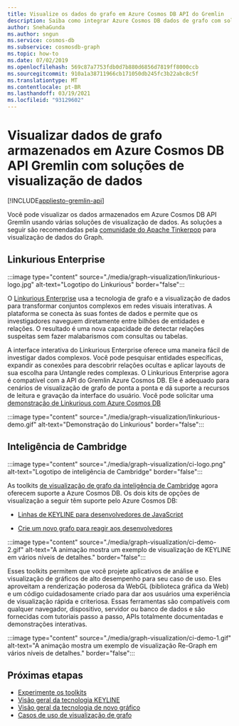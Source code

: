 ```yaml
---
title: Visualize os dados do grafo em Azure Cosmos DB API do Gremlin
description: Saiba como integrar Azure Cosmos DB dados de grafo com soluções de visualização (Linkurious Enterprise, inteligência de Cambridge).
author: SnehaGunda
ms.author: sngun
ms.service: cosmos-db
ms.subservice: cosmosdb-graph
ms.topic: how-to
ms.date: 07/02/2019
ms.openlocfilehash: 569c87a7753fdb0d7b880d6856d7819ff8000ccb
ms.sourcegitcommit: 910a1a38711966cb171050db245fc3b22abc8c5f
ms.translationtype: MT
ms.contentlocale: pt-BR
ms.lasthandoff: 03/19/2021
ms.locfileid: "93129602"
---
```

# <a name="visualize-graph-data-stored-in-azure-cosmos-db-gremlin-api-with-data-visualization-solutions"></a>Visualizar dados de grafo armazenados em Azure Cosmos DB API Gremlin com soluções de visualização de dados
[!INCLUDE[appliesto-gremlin-api](includes/appliesto-gremlin-api.md)]

Você pode visualizar os dados armazenados em Azure Cosmos DB API Gremlin usando várias soluções de visualização de dados. As soluções a seguir são recomendadas pela [comunidade do Apache Tinkerpop](https://tinkerpop.apache.org/#poweredby) para visualização de dados do Graph.

## <a name="linkurious-enterprise"></a>Linkurious Enterprise

:::image type="content" source="./media/graph-visualization/linkurious-logo.jpg" alt-text="Logotipo do Linkurious" border="false":::

O [Linkurious Enterprise](https://linkurio.us/product/) usa a tecnologia de grafo e a visualização de dados para transformar conjuntos complexos em redes visuais interativas. A plataforma se conecta às suas fontes de dados e permite que os investigadores naveguem diretamente entre bilhões de entidades e relações. O resultado é uma nova capacidade de detectar relações suspeitas sem fazer malabarismos com consultas ou tabelas.

A interface interativa do Linkurious Enterprise oferece uma maneira fácil de investigar dados complexos. Você pode pesquisar entidades específicas, expandir as conexões para descobrir relações ocultas e aplicar layouts de sua escolha para Untangle redes complexas. O Linkurious Enterprise agora é compatível com a API do Gremlin Azure Cosmos DB. Ele é adequado para cenários de visualização de grafo de ponta a ponta e dá suporte a recursos de leitura e gravação da interface do usuário. Você pode solicitar uma [demonstração de Linkurious com Azure Cosmos DB](https://linkurio.us/contact/)

:::image type="content" source="./media/graph-visualization/linkurious-demo.gif" alt-text="Demonstração do Linkurious" border="false":::

## <a name="cambridge-intelligence"></a>Inteligência de Cambridge

:::image type="content" source="./media/graph-visualization/ci-logo.png" alt-text="Logotipo de inteligência de Cambridge" border="false":::

As toolkits [de visualização de grafo da inteligência de Cambridge](https://cambridge-intelligence.com/products/) agora oferecem suporte a Azure Cosmos DB. Os dois kits de opções de visualização a seguir têm suporte pelo Azure Cosmos DB:

- [Linhas de KEYLINE para desenvolvedores de JavaScript](https://cambridge-intelligence.com/keylines/)

- [Crie um novo grafo para reagir aos desenvolvedores](https://cambridge-intelligence.com/regraph/)

:::image type="content" source="./media/graph-visualization/ci-demo-2.gif" alt-text="A animação mostra um exemplo de visualização de KEYLINE em vários níveis de detalhes." border="false":::

Esses toolkits permitem que você projete aplicativos de análise e visualização de gráficos de alto desempenho para seu caso de uso. Eles aproveitam a renderização poderosa da WebGL (biblioteca gráfica da Web) e um código cuidadosamente criado para dar aos usuários uma experiência de visualização rápida e criteriosa. Essas ferramentas são compatíveis com qualquer navegador, dispositivo, servidor ou banco de dados e são fornecidas com tutoriais passo a passo, APIs totalmente documentadas e demonstrações interativas.

:::image type="content" source="./media/graph-visualization/ci-demo-1.gif" alt-text="A animação mostra um exemplo de visualização Re-Graph em vários níveis de detalhes." border="false":::


## <a name="next-steps"></a>Próximas etapas

- [Experimente os toolkits](https://cambridge-intelligence.com/try/)
- [Visão geral da tecnologia KEYLINE](https://cambridge-intelligence.com/keylines/technology/)
- [Visão geral da tecnologia de novo gráfico](https://cambridge-intelligence.com/regraph/technology/)
- [Casos de uso de visualização de grafo](https://cambridge-intelligence.com/use-cases/)
